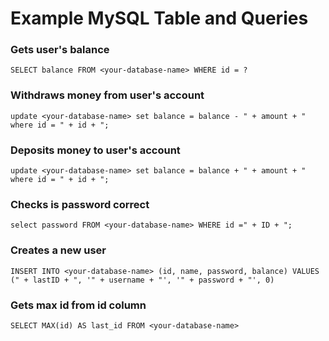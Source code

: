 # Example MySQL Table and Queries


### Gets user's balance
````
SELECT balance FROM <your-database-name> WHERE id = ?
````

### Withdraws money from user's account
````
update <your-database-name> set balance = balance - " + amount + " where id = " + id + ";
````

### Deposits money to user's account
````
update <your-database-name> set balance = balance + " + amount + " where id = " + id + ";
````

### Checks is password correct
````
select password FROM <your-database-name> WHERE id =" + ID + ";
````

### Creates a new user
````
INSERT INTO <your-database-name> (id, name, password, balance) VALUES (" + lastID + ", '" + username + "', '" + password + "', 0)
````

### Gets max id from id column
````
SELECT MAX(id) AS last_id FROM <your-database-name>
````
